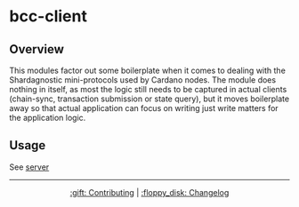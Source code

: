 # bcc-client

## Overview

This modules factor out some boilerplate when it comes to dealing with the Shardagnostic mini-protocols used by Cardano nodes. The module does nothing in itself, as most the logic still needs to be captured in actual clients (chain-sync, transaction submission or state query), but it moves boilerplate away so that actual application can focus on writing just write matters for the application
logic.

## Usage

See [server](../..)

<hr/>

<p align="center">
  <a href="../../../CONTRIBUTING.md">:gift: Contributing</a>
  |
  <a href="CHANGELOG.md">:floppy_disk: Changelog</a>
</p>
